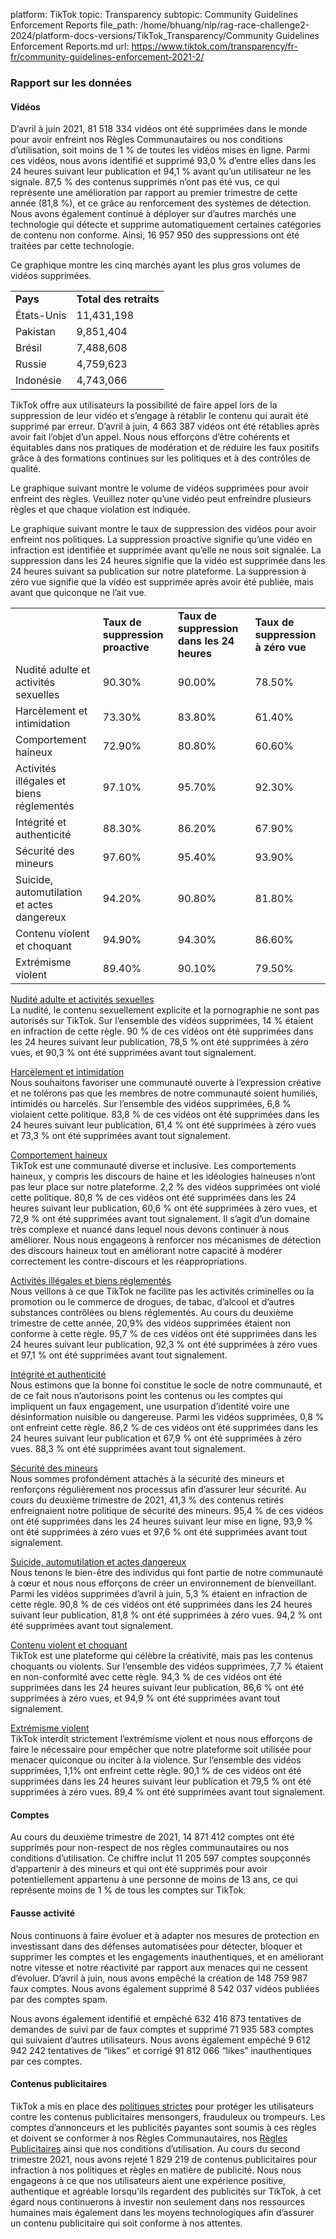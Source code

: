 platform: TikTok
topic: Transparency
subtopic: Community Guidelines Enforcement Reports
file_path: /home/bhuang/nlp/rag-race-challenge2-2024/platform-docs-versions/TikTok_Transparency/Community Guidelines Enforcement Reports.md
url: https://www.tiktok.com/transparency/fr-fr/community-guidelines-enforcement-2021-2/


### Rapport sur les données

#### Vidéos

D’avril à juin 2021, 81 518 334 vidéos ont été supprimées dans le monde pour avoir enfreint nos Règles Communautaires ou nos conditions d’utilisation, soit moins de 1 % de toutes les vidéos mises en ligne. Parmi ces vidéos, nous avons identifié et supprimé 93,0 % d’entre elles dans les 24 heures suivant leur publication et 94,1 % avant qu’un utilisateur ne les signale. 87,5 % des contenus supprimés n’ont pas été vus, ce qui représente une amélioration par rapport au premier trimestre de cette année (81,8 %), et ce grâce au renforcement des systèmes de détection. Nous avons également continué à déployer sur d’autres marchés une technologie qui détecte et supprime automatiquement certaines catégories de contenu non conforme. Ainsi, 16 957 950 des suppressions ont été traitées par cette technologie.

Ce graphique montre les cinq marchés ayant les plus gros volumes de vidéos supprimées.

|     |     |
| --- | --- |
| **Pays** | **Total des retraits** |
| États-Unis | 11,431,198 |
| Pakistan | 9,851,404 |
| Brésil | 7,488,608 |
| Russie | 4,759,623 |
| Indonésie | 4,743,066 |

TikTok offre aux utilisateurs la possibilité de faire appel lors de la suppression de leur vidéo et s’engage à rétablir le contenu qui aurait été supprimé par erreur. D’avril à juin, 4 663 387 vidéos ont été rétablies après avoir fait l’objet d’un appel. Nous nous efforçons d’être cohérents et équitables dans nos pratiques de modération et de réduire les faux positifs grâce à des formations continues sur les politiques et à des contrôles de qualité.

Le graphique suivant montre le volume de vidéos supprimées pour avoir enfreint des règles. Veuillez noter qu’une vidéo peut enfreindre plusieurs règles et que chaque violation est indiquée.

Le graphique suivant montre le taux de suppression des vidéos pour avoir enfreint nos politiques. La suppression proactive signifie qu’une vidéo en infraction est identifiée et supprimée avant qu’elle ne nous soit signalée. La suppression dans les 24 heures signifie que la vidéo est supprimée dans les 24 heures suivant sa publication sur notre plateforme. La suppression à zéro vue signifie que la vidéo est supprimée après avoir été publiée, mais avant que quiconque ne l’ait vue.

|     |     |     |     |
| --- | --- | --- | --- |
|     | **Taux de suppression proactive** | **Taux de suppression dans les 24 heures** | **Taux de suppression à zéro vue** |
| Nudité adulte et activités sexuelles | 90.30% | 90.00% | 78.50% |
| Harcèlement et intimidation | 73.30% | 83.80% | 61.40% |
| Comportement haineux | 72.90% | 80.80% | 60.60% |
| Activités illégales et biens réglementés | 97.10% | 95.70% | 92.30% |
| Intégrité et authenticité | 88.30% | 86.20% | 67.90% |
| Sécurité des mineurs | 97.60% | 95.40% | 93.90% |
| Suicide, automutilation et actes dangereux | 94.20% | 90.80% | 81.80% |
| Contenu violent et choquant | 94.90% | 94.30% | 86.60% |
| Extrémisme violent | 89.40% | 90.10% | 79.50% |

[Nudité adulte et activités sexuelles](https://www.tiktok.com/community-guidelines?lang=fr#30)  
La nudité, le contenu sexuellement explicite et la pornographie ne sont pas autorisés sur TikTok. Sur l’ensemble des vidéos supprimées, 14 % étaient en infraction de cette règle. 90 % de ces vidéos ont été supprimées dans les 24 heures suivant leur publication, 78,5 % ont été supprimées à zéro vues, et 90,3 % ont été supprimées avant tout signalement.

[Harcèlement et intimidation](https://www.tiktok.com/community-guidelines?lang=fr#36)  
Nous souhaitons favoriser une communauté ouverte à l’expression créative et ne tolérons pas que les membres de notre communauté soient humiliés, intimidés ou harcelés. Sur l’ensemble des vidéos supprimées, 6,8 % violaient cette politique. 83,8 % de ces vidéos ont été supprimées dans les 24 heures suivant leur publication, 61,4 % ont été supprimées à zéro vues et 73,3 % ont été supprimées avant tout signalement.

[Comportement haineux](https://www.tiktok.com/community-guidelines?lang=fr#38)  
TikTok est une communauté diverse et inclusive. Les comportements haineux, y compris les discours de haine et les idéologies haineuses n’ont pas leur place sur notre plateforme. 2,2 % des vidéos supprimées ont violé cette politique. 80,8 % de ces vidéos ont été supprimées dans les 24 heures suivant leur publication, 60,6 % ont été supprimées à zéro vues, et 72,9 % ont été supprimées avant tout signalement. Il s’agit d’un domaine très complexe et nuancé dans lequel nous devons continuer à nous améliorer. Nous nous engageons à renforcer nos mécanismes de détection des discours haineux tout en améliorant notre capacité à modérer correctement les contre-discours et les réappropriations.

[Activités illégales et biens réglementés](https://www.tiktok.com/community-guidelines?lang=fr#32)  
Nous veillons à ce que TikTok ne facilite pas les activités criminelles ou la promotion ou le commerce de drogues, de tabac, d’alcool et d’autres substances contrôlées ou biens réglementés. Au cours du deuxième trimestre de cette année, 20,9% des vidéos supprimées étaient non conforme à cette règle. 95,7 % de ces vidéos ont été supprimées dans les 24 heures suivant leur publication, 92,3 % ont été supprimées à zéro vues et 97,1 % ont été supprimées avant tout signalement.

[Intégrité et authenticité](https://www.tiktok.com/community-guidelines?lang=fr#37)  
Nous estimons que la bonne foi constitue le socle de notre communauté, et de ce fait nous n’autorisons point les contenus ou les comptes qui impliquent un faux engagement, une usurpation d’identité voire une désinformation nuisible ou dangereuse. Parmi les vidéos supprimées, 0,8 % ont enfreint cette règle. 86,2 % de ces vidéos ont été supprimées dans les 24 heures suivant leur publication et 67,9 % ont été supprimées à zéro vues. 88,3 % ont été supprimées avant tout signalement.

[Sécurité des mineurs](https://www.tiktok.com/community-guidelines?lang=fr#31)  
Nous sommes profondément attachés à la sécurité des mineurs et renforçons régulièrement nos processus afin d’assurer leur sécurité. Au cours du deuxième trimestre de 2021, 41,3 % des contenus retirés enfreignaient notre politique de sécurité des mineurs. 95,4 % de ces vidéos ont été supprimées dans les 24 heures suivant leur mise en ligne, 93,9 % ont été supprimées à zéro vues et 97,6 % ont été supprimées avant tout signalement.

[Suicide, automutilation et actes dangereux](https://www.tiktok.com/community-guidelines?lang=fr#34)  
Nous tenons le bien-être des individus qui font partie de notre communauté à cœur et nous nous efforçons de créer un environnement de bienveillant. Parmi les vidéos supprimées d’avril à juin, 5,3 % étaient en infraction de cette règle. 90,8 % de ces vidéos ont été supprimées dans les 24 heures suivant leur publication, 81,8 % ont été supprimées à zéro vues. 94,2 % ont été supprimées avant tout signalement.

[Contenu violent et choquant](https://www.tiktok.com/community-guidelines?lang=fr#35)  
TikTok est une plateforme qui célèbre la créativité, mais pas les contenus choquants ou violents. Sur l’ensemble des vidéos supprimées, 7,7 % étaient en non-conformité avec cette règle. 94,3 % de ces vidéos ont été supprimées dans les 24 heures suivant leur publication, 86,6 % ont été supprimées à zéro vues, et 94,9 % ont été supprimées avant tout signalement.

[Extrémisme violent](https://www.tiktok.com/community-guidelines?lang=fr#39)  
TikTok interdit strictement l’extrémisme violent et nous nous efforçons de faire le nécessaire pour empêcher que notre plateforme soit utilisée pour menacer quiconque ou inciter à la violence. Sur l’ensemble des vidéos supprimées, 1,1% ont enfreint cette règle. 90,1 % de ces vidéos ont été supprimées dans les 24 heures suivant leur publication et 79,5 % ont été supprimées à zéro vues. 89,4 % ont été supprimées avant tout signalement.

#### Comptes

Au cours du deuxième trimestre de 2021, 14 871 412 comptes ont été supprimés pour non-respect de nos règles communautaires ou nos conditions d’utilisation. Ce chiffre inclut 11 205 597 comptes soupçonnés d’appartenir à des mineurs et qui ont été supprimés pour avoir potentiellement appartenu à une personne de moins de 13 ans, ce qui représente moins de 1 % de tous les comptes sur TikTok.

#### Fausse activité

Nous continuons à faire évoluer et à adapter nos mesures de protection en investissant dans des défenses automatisées pour détecter, bloquer et supprimer les comptes et les engagements inauthentiques, et en améliorant notre vitesse et notre réactivité par rapport aux menaces qui ne cessent d’évoluer. D’avril à juin, nous avons empêché la création de 148 759 987 faux comptes. Nous avons également supprimé 8 542 037 vidéos publiées par des comptes spam.

Nous avons également identifié et empêché 632 416 873 tentatives de demandes de suivi par de faux comptes et supprimé 71 935 583 comptes qui suivaient d’autres utilisateurs. Nous avons également empêché 9 612 942 242 tentatives de “likes” et corrigé 91 812 066 “likes” inauthentiques par ces comptes.

#### Contenus publicitaires

TikTok a mis en place des [politiques strictes](https://ads.tiktok.com/help/article?aid=10000962) pour protéger les utilisateurs contre les contenus publicitaires mensongers, frauduleux ou trompeurs. Les comptes d’annonceurs et les publicités payantes sont soumis à ces règles et doivent se conformer à nos Règles Communautaires, nos [Règles Publicitaires](https://ads.tiktok.com/help/article?aid=10000962) ainsi que nos conditions d’utilisation. Au cours du second trimestre 2021, nous avons rejeté 1 829 219 de contenus publicitaires pour infraction à nos politiques et règles en matière de publicité. Nous nous engageons à ce que nos utilisateurs aient une expérience positive, authentique et agréable lorsqu’ils regardent des publicités sur TikTok, à cet égard nous continuerons à investir non seulement dans nos ressources humaines mais également dans les moyens technologiques afin d’assurer un contenu publicitaire qui soit conforme à nos attentes.